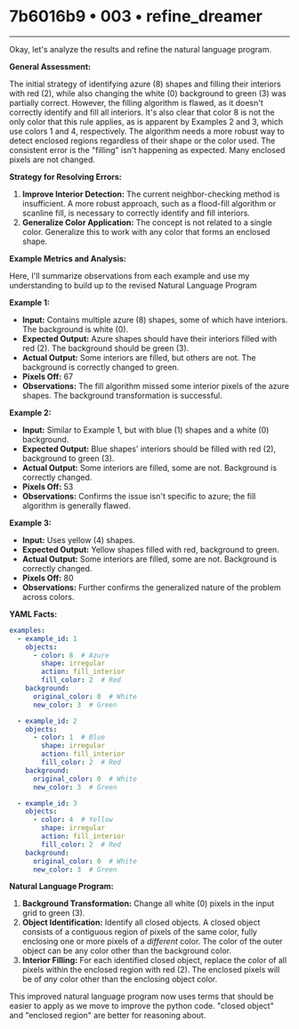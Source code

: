 # 7b6016b9 • 003 • refine_dreamer

---
Okay, let's analyze the results and refine the natural language program.

**General Assessment:**

The initial strategy of identifying azure (8) shapes and filling their interiors with red (2), while also changing the white (0) background to green (3) was partially correct. However, the filling algorithm is flawed, as it doesn't correctly identify and fill all interiors. It's also clear that color 8 is not the only color that this rule applies, as is apparent by Examples 2 and 3, which use colors 1 and 4, respectively. The algorithm needs a more robust way to detect enclosed regions regardless of their shape or the color used. The consistent error is the "filling" isn't happening as expected. Many enclosed pixels are not changed.

**Strategy for Resolving Errors:**

1.  **Improve Interior Detection:** The current neighbor-checking method is insufficient. A more robust approach, such as a flood-fill algorithm or scanline fill, is necessary to correctly identify and fill interiors.
2.  **Generalize Color Application:** The concept is not related to a single color. Generalize this to work with any color that forms an enclosed shape.

**Example Metrics and Analysis:**

Here, I'll summarize observations from each example and use my understanding to build up to the revised Natural Language Program

**Example 1:**

*   **Input:** Contains multiple azure (8) shapes, some of which have interiors. The background is white (0).
*   **Expected Output:** Azure shapes should have their interiors filled with red (2). The background should be green (3).
*   **Actual Output:** Some interiors are filled, but others are not. The background is correctly changed to green.
*   **Pixels Off:** 67
*   **Observations:** The fill algorithm missed some interior pixels of the azure shapes. The background transformation is successful.

**Example 2:**

*   **Input:** Similar to Example 1, but with blue (1) shapes and a white (0) background.
*   **Expected Output:** Blue shapes' interiors should be filled with red (2), background to green (3).
*    **Actual Output:** Some interiors are filled, some are not. Background is correctly changed.
*   **Pixels Off:** 53
*   **Observations:** Confirms the issue isn't specific to azure; the fill algorithm is generally flawed.

**Example 3:**

*   **Input:** Uses yellow (4) shapes.
*   **Expected Output:** Yellow shapes filled with red, background to green.
*    **Actual Output:** Some interiors are filled, some are not. Background is correctly changed.
*   **Pixels Off:** 80
*   **Observations:** Further confirms the generalized nature of the problem across colors.

**YAML Facts:**

```yaml
examples:
  - example_id: 1
    objects:
      - color: 8  # Azure
        shape: irregular
        action: fill_interior
        fill_color: 2  # Red
    background:
      original_color: 0  # White
      new_color: 3  # Green

  - example_id: 2
    objects:
      - color: 1  # Blue
        shape: irregular
        action: fill_interior
        fill_color: 2  # Red
    background:
      original_color: 0  # White
      new_color: 3  # Green

  - example_id: 3
    objects:
      - color: 4  # Yellow
        shape: irregular
        action: fill_interior
        fill_color: 2  # Red
    background:
      original_color: 0  # White
      new_color: 3  # Green

```

**Natural Language Program:**

1.  **Background Transformation:** Change all white (0) pixels in the input grid to green (3).
2.  **Object Identification:** Identify all closed objects. A closed object consists of a contiguous region of pixels of the same color, fully enclosing one or more pixels of a *different* color. The color of the outer object can be any color other than the background color.
3. **Interior Filling:** For each identified closed object, replace the color of all pixels within the enclosed region with red (2). The enclosed pixels will be of *any* color other than the enclosing object color.

This improved natural language program now uses terms that should be easier to apply as we move to improve the python code. "closed object" and "enclosed region" are better for reasoning about.

